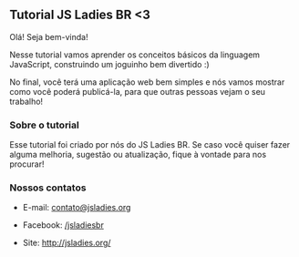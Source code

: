 ## Tutorial JS Ladies BR <3

Olá! Seja bem-vinda!

Nesse tutorial vamos aprender os conceitos básicos da linguagem JavaScript, construindo um joguinho bem divertido :)

No final, você terá uma aplicação web bem simples e nós vamos mostrar como você poderá publicá-la, para que outras pessoas vejam o seu trabalho!

### Sobre o tutorial

Esse tutorial foi criado por nós do JS Ladies BR. Se caso você quiser fazer alguma melhoria, sugestão ou atualização, fique à vontade para nos procurar!

### Nossos contatos

- E-mail: contato@jsladies.org

- Facebook: [/jsladiesbr](http://facebook.com/jsladiesbr)

- Site: http://jsladies.org/

